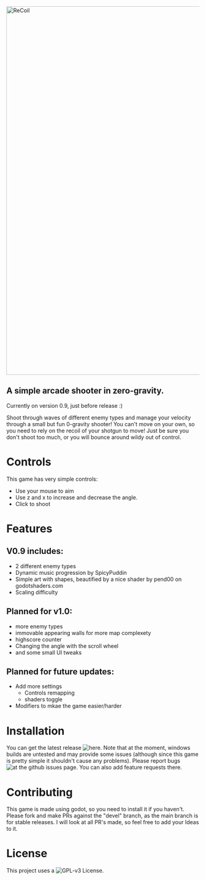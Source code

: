 <img src="https://github.com/RafaelJust/ReCoil/blob/master/git_assets/banner.gif?raw=true" alt="ReCoil" width="960"/>

## A simple arcade shooter in zero-gravity.

Currently on version 0.9, just before release :)

Shoot through waves of different enemy types and manage your velocity through a small but fun 0-gravity shooter!
You can't move on your own, so you need to rely on the recoil of your shotgun to move!
Just be sure you don't shoot too much, or you will bounce around wildy out of control.

# Controls
This game has very simple controls:
  - Use your mouse to aim
  - Use z and x to increase and decrease the angle.
  - Click to shoot

# Features
## V0.9 includes:
  - 2 different enemy types
  - Dynamic music progression by SpicyPuddin
  - Simple art with shapes, beautified by a nice shader by pend00 on godotshaders.com
  - Scaling difficulty

## Planned for v1.0:
  - more enemy types
  - immovable appearing walls for more map complexety
  - highscore counter
  - Changing the angle with the scroll wheel
  - and some small UI tweaks

## Planned for future updates:
  - Add more settings
      - Controls remapping
      - shaders toggle
  - Modifiers to mkae the game easier/harder


# Installation
You can get the latest release ![here](https://github.com/RafaelJust/ReCoil/releases/latest).
Note that at the moment, windows builds are untested and may provide some issues (although since this game is pretty simple it shouldn't cause any problems).
Please report bugs ![at the github issues page](https://github.com/RafaelJust/ReCoil/issues/new?template=bug_report.md). You can also add feature requests there.

# Contributing
This game is made using godot, so you need to install it if you haven't.
Please fork and make PRs against the "devel" branch, as the main branch is for stable releases.
I will look at all PR's made, so feel free to add your Ideas to it.

# License
This project uses a ![GPL-v3 License](https://github.com/RafaelJust/ReCoil/blob/master/COPYING). 
